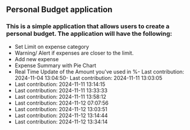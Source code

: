 ## Personal Budget application

### This is a simple application that allows users to create a personal budget. The application will have the following:

- Set Limit on expense category
- Warning/ Alert if expenses are closer to the limit.
- Add new expense
- Expense Summary with Pie Chart
- Real Time Update of the Amount you've used in %- Last contribution: 2024-11-04 13:04:50- Last contribution: 2024-11-11 13:03:05
- Last contribution: 2024-11-11 13:14:15
- Last contribution: 2024-11-11 13:33:33
- Last contribution: 2024-11-11 13:58:12
- Last contribution: 2024-11-12 07:07:56
- Last contribution: 2024-11-12 13:03:51
- Last contribution: 2024-11-12 13:14:44
- Last contribution: 2024-11-12 13:34:14
